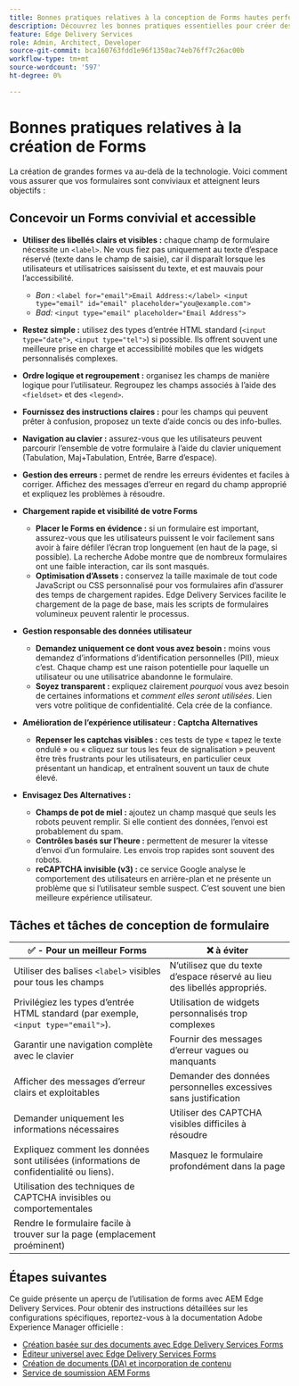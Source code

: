 ```yaml
---
title: Bonnes pratiques relatives à la conception de Forms hautes performances
description: Découvrez les bonnes pratiques essentielles pour créer des formulaires conviviaux, accessibles et hautement performants à l’aide d’AEM Forms. Améliorez la qualité des données, l’expérience utilisateur et les taux de réussite des envois.
feature: Edge Delivery Services
role: Admin, Architect, Developer
source-git-commit: bca160763fdd1e96f1350ac74eb76ff7c26ac00b
workflow-type: tm+mt
source-wordcount: '597'
ht-degree: 0%

---
```


# Bonnes pratiques relatives à la création de Forms

La création de grandes formes va au-delà de la technologie. Voici comment vous assurer que vos formulaires sont conviviaux et atteignent leurs objectifs :

## Concevoir un Forms convivial et accessible

* **Utiliser des libellés clairs et visibles :** chaque champ de formulaire nécessite un `<label>`. Ne vous fiez pas uniquement au texte d’espace réservé (texte dans le champ de saisie), car il disparaît lorsque les utilisateurs et utilisatrices saisissent du texte, et est mauvais pour l’accessibilité.
   * *Bon :* `<label for="email">Email Address:</label> <input type="email" id="email" placeholder="you@example.com">`
   * *Bad:* `<input type="email" placeholder="Email Address">`
* **Restez simple :** utilisez des types d’entrée HTML standard (`<input type="date">`, `<input type="tel">`) si possible. Ils offrent souvent une meilleure prise en charge et accessibilité mobiles que les widgets personnalisés complexes.
* **Ordre logique et regroupement :** organisez les champs de manière logique pour l’utilisateur. Regroupez les champs associés à l’aide des `<fieldset>` et des `<legend>`.
* **Fournissez des instructions claires :** pour les champs qui peuvent prêter à confusion, proposez un texte d’aide concis ou des info-bulles.
* **Navigation au clavier :** assurez-vous que les utilisateurs peuvent parcourir l’ensemble de votre formulaire à l’aide du clavier uniquement (Tabulation, Maj+Tabulation, Entrée, Barre d’espace).
* **Gestion des erreurs :** permet de rendre les erreurs évidentes et faciles à corriger. Affichez des messages d’erreur en regard du champ approprié et expliquez les problèmes à résoudre.

* **Chargement rapide et visibilité de votre Forms**

   * **Placer le Forms en évidence :** si un formulaire est important, assurez-vous que les utilisateurs puissent le voir facilement sans avoir à faire défiler l’écran trop longuement (en haut de la page, si possible). La recherche Adobe montre que de nombreux formulaires ont une faible interaction, car ils sont masqués.
   * **Optimisation d’Assets :** conservez la taille maximale de tout code JavaScript ou CSS personnalisé pour vos formulaires afin d’assurer des temps de chargement rapides. Edge Delivery Services facilite le chargement de la page de base, mais les scripts de formulaires volumineux peuvent ralentir le processus.

* **Gestion responsable des données utilisateur**
   * **Demandez uniquement ce dont vous avez besoin :** moins vous demandez d’informations d’identification personnelles (PII), mieux c’est. Chaque champ est une raison potentielle pour laquelle un utilisateur ou une utilisatrice abandonne le formulaire.
   * **Soyez transparent :** expliquez clairement *pourquoi* vous avez besoin de certaines informations et *comment elles seront utilisées*. Lien vers votre politique de confidentialité. Cela crée de la confiance.

* **Amélioration de l’expérience utilisateur : Captcha Alternatives**

   * **Repenser les captchas visibles :** ces tests de type « tapez le texte ondulé » ou « cliquez sur tous les feux de signalisation » peuvent être très frustrants pour les utilisateurs, en particulier ceux présentant un handicap, et entraînent souvent un taux de chute élevé.

* **Envisagez Des Alternatives :**
   * **Champs de pot de miel :** ajoutez un champ masqué que seuls les robots peuvent remplir. Si elle contient des données, l’envoi est probablement du spam.
   * **Contrôles basés sur l’heure :** permettent de mesurer la vitesse d’envoi d’un formulaire. Les envois trop rapides sont souvent des robots.
   * **reCAPTCHA invisible (v3) :** ce service Google analyse le comportement des utilisateurs en arrière-plan et ne présente un problème que si l’utilisateur semble suspect. C’est souvent une bien meilleure expérience utilisateur.

## Tâches et tâches de conception de formulaire

| ✅ - Pour un meilleur Forms | ❌ à éviter |
|----------------------------------------------------------------------|------------------------------------------------------------------|
| Utiliser des balises `<label>` visibles pour tous les champs | N’utilisez que du texte d’espace réservé au lieu des libellés appropriés. |
| Privilégiez les types d’entrée HTML standard (par exemple, `<input type="email">`). | Utilisation de widgets personnalisés trop complexes |
| Garantir une navigation complète avec le clavier | Fournir des messages d’erreur vagues ou manquants |
| Afficher des messages d’erreur clairs et exploitables | Demander des données personnelles excessives sans justification |
| Demander uniquement les informations nécessaires | Utiliser des CAPTCHA visibles difficiles à résoudre |
| Expliquez comment les données sont utilisées (informations de confidentialité ou liens). | Masquez le formulaire profondément dans la page |
| Utilisation des techniques de CAPTCHA invisibles ou comportementales |                                                                  |
| Rendre le formulaire facile à trouver sur la page (emplacement proéminent) |                                                                  |


## Étapes suivantes

Ce guide présente un aperçu de l’utilisation de forms avec AEM Edge Delivery Services. Pour obtenir des instructions détaillées sur les configurations spécifiques, reportez-vous à la documentation Adobe Experience Manager officielle :

* [Création basée sur des documents avec Edge Delivery Services Forms](/help/edge/docs/forms/tutorial.md)
* [Éditeur universel avec Edge Delivery Services Forms](/help/edge/docs/forms/universal-editor/overview-universal-editor-for-edge-delivery-services-for-forms.md)
* [Création de documents (DA) et incorporation de contenu](https://www.aem.live/developer/da-tutorial)
* [Service de soumission AEM Forms](/help/edge/docs/forms/configure-submission-action-for-eds-forms.md)
